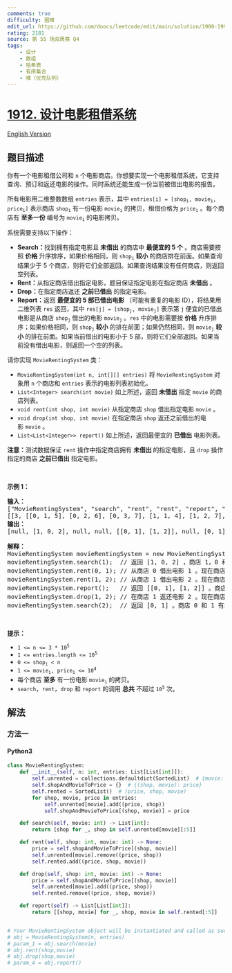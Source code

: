 ```yaml
---
comments: true
difficulty: 困难
edit_url: https://github.com/doocs/leetcode/edit/main/solution/1900-1999/1912.Design%20Movie%20Rental%20System/README.md
rating: 2181
source: 第 55 场双周赛 Q4
tags:
    - 设计
    - 数组
    - 哈希表
    - 有序集合
    - 堆（优先队列）
---
```


<!-- problem:start -->

# [1912. 设计电影租借系统](https://leetcode.cn/problems/design-movie-rental-system)

[English Version](/solution/1900-1999/1912.Design%20Movie%20Rental%20System/README_EN.md)

## 题目描述

<!-- description:start -->

<p>你有一个电影租借公司和 <code>n</code> 个电影商店。你想要实现一个电影租借系统，它支持查询、预订和返还电影的操作。同时系统还能生成一份当前被借出电影的报告。</p>

<p>所有电影用二维整数数组 <code>entries</code> 表示，其中 <code>entries[i] = [shop<sub>i</sub>, movie<sub>i</sub>, price<sub>i</sub>]</code> 表示商店 <code>shop<sub>i</sub></code> 有一份电影 <code>movie<sub>i</sub></code> 的拷贝，租借价格为 <code>price<sub>i</sub></code> 。每个商店有 <strong>至多一份</strong> 编号为 <code>movie<sub>i</sub></code> 的电影拷贝。</p>

<p>系统需要支持以下操作：</p>

<ul>
	<li><strong>Search：</strong>找到拥有指定电影且 <strong>未借出</strong> 的商店中 <strong>最便宜的 5 个</strong> 。商店需要按照 <strong>价格</strong> 升序排序，如果价格相同，则 <code>shop<sub>i</sub></code> <strong>较小</strong> 的商店排在前面。如果查询结果少于 5 个商店，则将它们全部返回。如果查询结果没有任何商店，则返回空列表。</li>
	<li><strong>Rent：</strong>从指定商店借出指定电影，题目保证指定电影在指定商店 <strong>未借出</strong> 。</li>
	<li><strong>Drop：</strong>在指定商店返还 <strong>之前已借出</strong> 的指定电影。</li>
	<li><strong>Report：</strong>返回 <strong>最便宜的 5 部已借出电影</strong> （可能有重复的电影 ID），将结果用二维列表 <code>res</code> 返回，其中 <code>res[j] = [shop<sub>j</sub>, movie<sub>j</sub>]</code> 表示第 <code>j</code> 便宜的已借出电影是从商店 <code>shop<sub>j</sub></code> 借出的电影 <code>movie<sub>j</sub></code> 。<code>res</code> 中的电影需要按 <strong>价格</strong> 升序排序；如果价格相同，则<strong> </strong><code>shop<sub>j</sub></code> <strong>较小</strong> 的排在前面；如果仍然相同，则 <code>movie<sub>j</sub></code> <strong>较小 </strong>的排在前面。如果当前借出的电影小于 5 部，则将它们全部返回。如果当前没有借出电影，则返回一个空的列表。</li>
</ul>

<p>请你实现 <code>MovieRentingSystem</code> 类：</p>

<ul>
	<li><code>MovieRentingSystem(int n, int[][] entries)</code> 将 <code>MovieRentingSystem</code> 对象用 <code>n</code> 个商店和 <code>entries</code> 表示的电影列表初始化。</li>
	<li><code>List&lt;Integer&gt; search(int movie)</code> 如上所述，返回 <strong>未借出</strong> 指定 <code>movie</code> 的商店列表。</li>
	<li><code>void rent(int shop, int movie)</code> 从指定商店 <code>shop</code> 借出指定电影 <code>movie</code> 。</li>
	<li><code>void drop(int shop, int movie)</code> 在指定商店 <code>shop</code> 返还之前借出的电影 <code>movie</code> 。</li>
	<li><code>List&lt;List&lt;Integer&gt;&gt; report()</code> 如上所述，返回最便宜的 <strong>已借出</strong> 电影列表。</li>
</ul>

<p><strong>注意：</strong>测试数据保证 <code>rent</code> 操作中指定商店拥有 <strong>未借出 </strong>的指定电影，且 <code>drop</code> 操作指定的商店 <strong>之前已借出</strong> 指定电影。</p>

<p> </p>

<p><strong>示例 1：</strong></p>

<pre>
<strong>输入：</strong>
["MovieRentingSystem", "search", "rent", "rent", "report", "drop", "search"]
[[3, [[0, 1, 5], [0, 2, 6], [0, 3, 7], [1, 1, 4], [1, 2, 7], [2, 1, 5]]], [1], [0, 1], [1, 2], [], [1, 2], [2]]
<strong>输出：</strong>
[null, [1, 0, 2], null, null, [[0, 1], [1, 2]], null, [0, 1]]

<strong>解释：</strong>
MovieRentingSystem movieRentingSystem = new MovieRentingSystem(3, [[0, 1, 5], [0, 2, 6], [0, 3, 7], [1, 1, 4], [1, 2, 7], [2, 1, 5]]);
movieRentingSystem.search(1);  // 返回 [1, 0, 2] ，商店 1，0 和 2 有未借出的 ID 为 1 的电影。商店 1 最便宜，商店 0 和 2 价格相同，所以按商店编号排序。
movieRentingSystem.rent(0, 1); // 从商店 0 借出电影 1 。现在商店 0 未借出电影编号为 [2,3] 。
movieRentingSystem.rent(1, 2); // 从商店 1 借出电影 2 。现在商店 1 未借出的电影编号为 [1] 。
movieRentingSystem.report();   // 返回 [[0, 1], [1, 2]] 。商店 0 借出的电影 1 最便宜，然后是商店 1 借出的电影 2 。
movieRentingSystem.drop(1, 2); // 在商店 1 返还电影 2 。现在商店 1 未借出的电影编号为 [1,2] 。
movieRentingSystem.search(2);  // 返回 [0, 1] 。商店 0 和 1 有未借出的 ID 为 2 的电影。商店 0 最便宜，然后是商店 1 。
</pre>

<p> </p>

<p><strong>提示：</strong></p>

<ul>
	<li><code>1 <= n <= 3 * 10<sup>5</sup></code></li>
	<li><code>1 <= entries.length <= 10<sup>5</sup></code></li>
	<li><code>0 <= shop<sub>i</sub> < n</code></li>
	<li><code>1 <= movie<sub>i</sub>, price<sub>i</sub> <= 10<sup>4</sup></code></li>
	<li>每个商店 <strong>至多</strong> 有一份电影 <code>movie<sub>i</sub></code> 的拷贝。</li>
	<li><code>search</code>，<code>rent</code>，<code>drop</code> 和 <code>report</code> 的调用 <strong>总共</strong> 不超过 <code>10<sup>5</sup></code> 次。</li>
</ul>

<!-- description:end -->

## 解法

<!-- solution:start -->

### 方法一

<!-- tabs:start -->

#### Python3

```python
class MovieRentingSystem:
    def __init__(self, n: int, entries: List[List[int]]):
        self.unrented = collections.defaultdict(SortedList)  # {movie: (price, shop)}
        self.shopAndMovieToPrice = {}  # {(shop, movie): price}
        self.rented = SortedList()  # (price, shop, movie)
        for shop, movie, price in entries:
            self.unrented[movie].add((price, shop))
            self.shopAndMovieToPrice[(shop, movie)] = price

    def search(self, movie: int) -> List[int]:
        return [shop for _, shop in self.unrented[movie][:5]]

    def rent(self, shop: int, movie: int) -> None:
        price = self.shopAndMovieToPrice[(shop, movie)]
        self.unrented[movie].remove((price, shop))
        self.rented.add((price, shop, movie))

    def drop(self, shop: int, movie: int) -> None:
        price = self.shopAndMovieToPrice[(shop, movie)]
        self.unrented[movie].add((price, shop))
        self.rented.remove((price, shop, movie))

    def report(self) -> List[List[int]]:
        return [[shop, movie] for _, shop, movie in self.rented[:5]]


# Your MovieRentingSystem object will be instantiated and called as such:
# obj = MovieRentingSystem(n, entries)
# param_1 = obj.search(movie)
# obj.rent(shop,movie)
# obj.drop(shop,movie)
# param_4 = obj.report()
```

<!-- tabs:end -->

<!-- solution:end -->

<!-- problem:end -->
